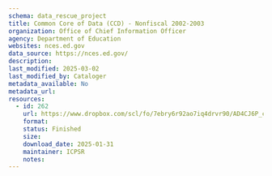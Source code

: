 ```yaml
---
schema: data_rescue_project 
title: Common Core of Data (CCD) - Nonfiscal 2002-2003
organization: Office of Chief Information Officer
agency: Department of Education
websites: nces.ed.gov
data_source: https://nces.ed.gov/
description: 
last_modified: 2025-03-02
last_modified_by: Cataloger
metadata_available: No
metadata_url: 
resources:
  - id: 262
    url: https://www.dropbox.com/scl/fo/7ebry6r92ao7iq4drvr90/AD4CJ6P_cbbzn85pycVgyCA?rlkey=lxh1rls77tuafboo2lc0y2dtd&dl=0
    format: 
    status: Finished
    size: 
    download_date: 2025-01-31
    maintainer: ICPSR
    notes: 
---
```

